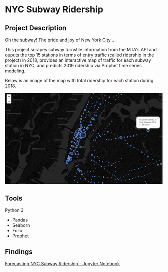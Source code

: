 # **NYC Subway Ridership**

## Project Description
Oh the subway! The pride and joy of New York City...

This project scrapes subway turnstile information from the MTA's API and ouputs the top 15 stations in terms of entry traffic (called ridership in the project) in 2018, provides an interactive map of traffic for each subway station in NYC, and predicts 2019 ridership via Prophet time series modeling.

Below is an image of the map with total ridership for each station during 2018.

![Image of NYC Subway Map](images/map.PNG)

## Tools
Python 3
- Pandas
- Seaborn
- Folio
- Prophet

## Findings
[Forecasting NYC Subway Ridership - Jupyter Notebook](https://nbviewer.jupyter.org/github/cartney06/Data-Science-Projects/blob/master/NYC%20Subway%20Ridership/NYC%20Subway%20Forecast.ipynb)
